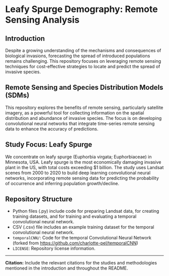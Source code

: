 # Leafy Spurge Demography: Remote Sensing Analysis

## Introduction

Despite a growing understanding of the mechanisms and consequences of biological invasions, forecasting the spread of introduced populations remains challenging. This repository focuses on leveraging remote sensing techniques for cost-effective strategies to locate and predict the spread of invasive species.

## Remote Sensing and Species Distribution Models (SDMs)

This repository explores the benefits of remote sensing, particularly satellite imagery, as a powerful tool for collecting information on the spatial distribution and abundance of invasive species. The focus is on developing convolutional neural networks that integrate time-series remote sensing data to enhance the accuracy of predictions.

## Study Focus: Leafy Spurge

We concentrate on leafy spurge (Euphorbia virgata; Euphorbiaceae) in Minnesota, USA. Leafy spurge is the most economically damaging invasive plant in the US, with total costs exceeding $1 billion. The study uses Landsat scenes from 2000 to 2020 to build deep learning convolutional neural networks, incorporating remote sensing data for predicting the probability of occurrence and inferring population growth/decline.

## Repository Structure

- Python files (.py) include code for preparing Landsat data, for creating training datasets, and for training and evaluating a temporal convolutional neural network.
- CSV (.csv) file includes an example training dataset for the temporal convolutional neural network.
- `temporalCNN/`: Code for the temporal Convolutional Neural Network (forked from https://github.com/charlotte-pel/temporalCNN)
- `LICENSE`: Repository license information.

---

**Citation:**
Include the relevant citations for the studies and methodologies mentioned in the introduction and throughout the README.
